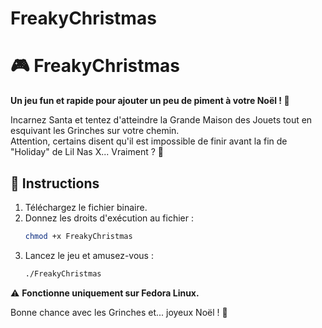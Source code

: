 # FreakyChristmas
# 🎮 FreakyChristmas  

**Un jeu fun et rapide pour ajouter un peu de piment à votre Noël ! 🎅**  

Incarnez Santa et tentez d'atteindre la Grande Maison des Jouets tout en esquivant les Grinches sur votre chemin.  
Attention, certains disent qu'il est impossible de finir avant la fin de "Holiday" de Lil Nas X... Vraiment ? 🤔  

## 🚀 Instructions  
1. Téléchargez le fichier binaire.  
2. Donnez les droits d'exécution au fichier :  
   ```bash
   chmod +x FreakyChristmas
   ```  
3. Lancez le jeu et amusez-vous :  
   ```bash
   ./FreakyChristmas
   ```  

⚠️ **Fonctionne uniquement sur Fedora Linux.**  

Bonne chance avec les Grinches et... joyeux Noël ! 🎄
